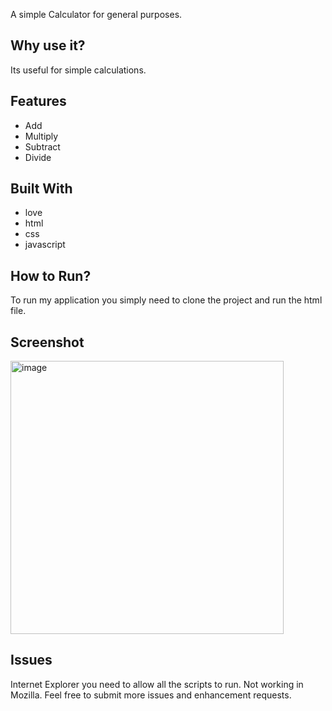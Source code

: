 A simple Calculator for general purposes.

## Why use it?
Its useful for simple calculations.

## Features

* Add
* Multiply
* Subtract
* Divide
  
## Built With

* love
* html
* css
* javascript

## How to Run?
To run my application you simply need to clone the project and run the html file.

## Screenshot
<img width="437" alt="image" src="https://github.com/ANIRUDHSHUKLA2003/CALCULATOR/assets/105125569/14a27357-de1b-4e76-9749-9419a0ec91d0">

## Issues
Internet Explorer you need to allow all the scripts to run.
Not working in Mozilla.
Feel free to submit more issues and enhancement requests.


